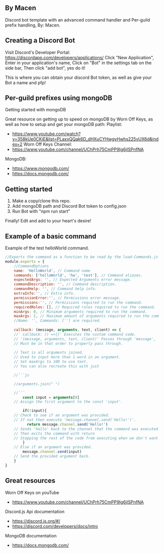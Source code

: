 ## By Macen
Discord bot template with an advanced command handler and Per-guild prefix handling, By: Macen.

## Creating a Discord Bot
Visit Discord's Developer Portal: https://discordapp.com/developers/applications/ Click "New Application", Enter in your application's name, Click on "Bot" in the settings tab on the side bar, Then click "add bot", yes do it!

This is where you can obtain your discord Bot token, as well as give your Bot a name and pfp!

## Per-guild prefixes using mongoDB
Getting started with mongoDB

Great resource on getting up to speed on mongoDB by Worn Off Keys, as well as how to setup and get your mongoDB path:
Playlist:
- https://www.youtube.com/watch?v=358kUe0CKiE&list=PLaxxQQak6D_dHXuCYHwgyHwhs225vUX6d&index=2
Worn Off Keys Channel: 
- https://www.youtube.com/channel/UChPrh75CmPP9Ig6jISPnfNA

MongoDB:
- https://www.mongodb.com/
- https://docs.mongodb.com/

## Getting started
1. Make a copy/clone this repo.
2. Add mongoDB path and Discord Bot token to config.json
3. Run Bot with "npm run start"

Finally! Edit and add to your heart's desire!

## Example of a basic command
Example of the test helloWorld command.
```js
//Exports the command as a function to be read by the load-Commands.js file on bot start up.
module.exports = {
    //CommandOptions
    name: 'HelloWorld', // Command name
    commands: ['helloWorld', 'hw', 'test'], // Command aliases.
    expectedArgs: '', // Expected Arguments error message.
    commandDescription: '', // Command description.
    commandHelp: '', // Command help info.
    extraInfo:'', // Extra info.
    permissionError:'', // Permissions error message.
    permissions:'', // Permissions required to run the command.
    requiredRoles: [], // Required roles required to run the command.
    minArgs: 0, // Minimum arguments required to run the command.
    maxArgs: 1, // Maximum amount of arguments required to run the command.
    //Name: '', Commands: [''] are required.
    
    callback: (message, arguments, text, client) => {
    //' callback: () =>{}' Executes the custom command code.
    // '(message, arguments, text, client)' Passes through 'message', 'arguments', 'text', 'client'.
    // Must be in that order to properly pass through.
    
    // Text is all arguments joined.
    // Used to input more than 1 word in an argument.
    // Set maxArgs to 100 to use text.
    // You can also recreate this with just 

    //```js

    //arguments.join(" ")

    //```
        const input = arguments[0]
    // Assign the first argument to the const 'input'.

        if(!input){
    // Check to see if an argument was provided.
    // If not then execute 'message.channel.send('Hello!')'.
          return message.channel.send('Hello!')
    // Sends 'hello' back to the channel that the command was executed in.
    // Then exits the command with return 
    // Stopping the rest of the code from executing when we don't want it to.
        }
    // Else if an argument was provided.
        message.channel.send(input)
    // Send the provided argument back.
    }
}
```

## Great resources

Worn Off Keys on youTube
- https://www.youtube.com/channel/UChPrh75CmPP9Ig6jISPnfNA

Discord.js Api documentation
- https://discord.js.org/#/
- https://discord.com/developers/docs/intro

MongoDB documentation
- https://docs.mongodb.com/
